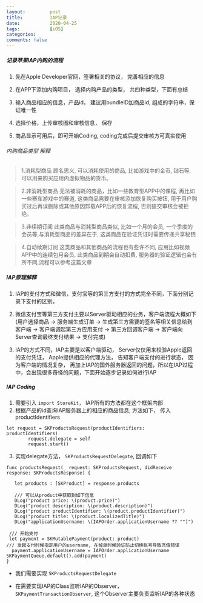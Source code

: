 ```yaml
---
layout:         post
title:          IAP记录
date:           2020-04-25
tags:           [iOS]
categories:
comments: false
---
```


##### 记录苹果IAP内购的流程

1. 先在Apple Developer官网，签署相关的协议， 完善相应的信息

2. 在APP下添加内购项目， 选择内购产品的类型， 共四种类型，下面有总结

3. 输入商品相应的信息，产品id， 建议用bundleID加商品id, 组成的字符串，保证唯一性

4. 选择价格，上传审核图和审核信息， 保存

5. 商品显示可用后，即可开始Coding, coding完成后提交审核方可真实使用

###### 内购商品类型 解释
> 1.消耗型商品
> 顾名思义, 可以消耗使用的商品, 比如游戏中的金币, 钻石等, 可以用来购买应用内虚拟物品的货币。

> 2.非消耗型商品
> 无法被消耗的商品，比如一些教育型APP中的课程, 再比如一些赛车游戏中的赛道, 这类商品需要在审核添加恢复购买按钮, 用于用户购买过后再误删除或其他原因卸载APP后的恢复流程, 否则提交审核会被拒绝。

>3.非续期订阅
>此类商品与消耗型商品类似, 比如一个月的会员, 一个季度的会员等,与消耗型商品的差异在于, 这类商品在验证凭证时需要传递共享秘钥

>4.自动续期订阅
>这类商品和其他商品的流程也有些许不同, 应用比如视频APP中的连续包月会员, 此类商品到期会自动扣费, 服务器的验证逻辑也会有所不同,流程可以参考这篇文章

##### IAP原理解释
1. IAP的支付方式和微信，支付宝等的第三方支付的方式完全不同，下面分别记录下支付的区别， 

2. 微信支付宝等第三方支付主要以Server驱动相应的业务，客户端流程大概如下 (用户选择商品 -> 服务端生成订单 -> 生成第三方需要的签名等相关信息给到客户端 -> 客户端调起第三方应用支付 -> 第三方回调客户端 -> 客户端向Server查询最终支付结果 -> 支付完成)

3. IAP的方式不同，IAP主要是以客户端驱动， Server仅仅用来校验Apple返回的支付凭证， Apple提供相应的代理方法， 告知客户端支付的进行状态， 因为客户端的情况复杂， 再加上IAP的国外服务器返回的问题，所以在IAP过程中，会出现很多奇怪的问题，下面开始逐步记录如何进行IAP

##### IAP Coding
1. 需要引入 `import StoreKit`， IAP所有的方法都在这个框架内部
2. 根据产品的id查询IAP服务器上的相应的商品信息, 方法如下， 传入productIdentifiers
```
let request = SKProductsRequest(productIdentifiers: productIdentifiers)
        request.delegate = self
        request.start()
```

3. 实现delegate方法，  `SKProductsRequestDelegate`, 回调如下

```
func productsRequest(_ request: SKProductsRequest, didReceive response: SKProductsResponse) {

   let products : [SKProduct] = response.products
   
   /// 可以从product中获取到如下信息
   DLog("product price: \(product.price)")
   DLog("product description: \(product.description)")
   DLog("product productIdentifier: \(product.productIdentifier)")
   DLog("product title: \(product.localizedTitle)")
   DLog("applicationUsername: \(IAPOrder.applicationUsername ?? "")")
   
 /// 开始支付
 let payment = SKMutablePayment(product: product)
/// 发起支付时候指定用户的username, 在掉单时候验证防止切换账号导致充值错误
  payment.applicationUsername = IAPOrder.applicationUsername
SKPaymentQueue.default().add(payment)
}
```

* 我们需要实现 `SKProductsRequestDelegate`

* 在需要实现IAP的Class监听IAP的Observer， `SKPaymentTransactionObserver`, 这个Observer主要负责监听IAP的各种状态












